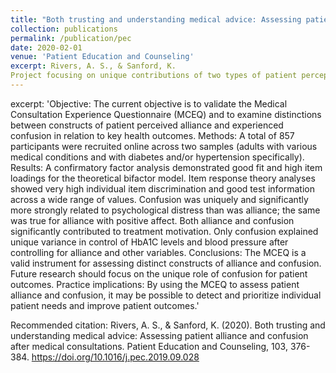 ```yaml
---
title: "Both trusting and understanding medical advice: Assessing patient alliance and confusion after medical consultations"
collection: publications
permalink: /publication/pec
date: 2020-02-01
venue: 'Patient Education and Counseling'
excerpt: Rivers, A. S., & Sanford, K.
Project focusing on unique contributions of two types of patient perceptions (alliance and confusion) on key health and well-being outcomes.
---
```


excerpt: 'Objective: The current objective is to validate the Medical Consultation Experience Questionnaire (MCEQ) and to examine distinctions between constructs of patient perceived alliance and experienced confusion in relation to key health outcomes.
Methods: A total of 857 participants were recruited online across two samples (adults with various medical conditions and with diabetes and/or hypertension specifically).
Results: A confirmatory factor analysis demonstrated good fit and high item loadings for the theoretical bifactor model. Item response theory analyses showed very high individual item discrimination and good test information across a wide range of values. Confusion was uniquely and significantly more strongly related to psychological distress than was alliance; the same was true for alliance with positive affect. Both alliance and confusion significantly contributed to treatment motivation. Only confusion explained unique variance in control of HbA1C levels and blood pressure after controlling for alliance and other variables.
Conclusions: The MCEQ is a valid instrument for assessing distinct constructs of alliance and confusion. Future research should focus on the unique role of confusion for patient outcomes.
Practice implications: By using the MCEQ to assess patient alliance and confusion, it may be possible to detect and prioritize individual patient needs and improve patient outcomes.'

Recommended citation: Rivers, A. S., & Sanford, K. (2020). Both trusting and understanding medical advice: Assessing patient alliance and confusion after medical consultations. Patient Education and Counseling, 103, 376-384. https://doi.org/10.1016/j.pec.2019.09.028
